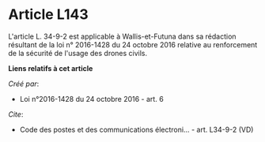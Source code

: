 # Article L143

L'article L. 34-9-2 est applicable à Wallis-et-Futuna dans sa rédaction résultant de la loi n° 2016-1428 du 24 octobre 2016
relative au renforcement de la sécurité de l'usage des drones civils.

**Liens relatifs à cet article**

_Créé par_:

  - Loi n°2016-1428 du 24 octobre 2016 - art. 6

_Cite_:

  - Code des postes et des communications électroni... - art. L34-9-2 (VD)
